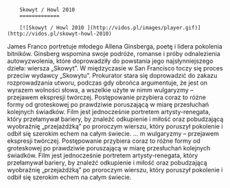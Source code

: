 
        Skowyt / Howl 2010 
        =============
        
        [![Skowyt / Howl 2010 ](http://vidos.pl/images/player.gif)](http://vidos.pl/skowyt-howl-2010)
        
        
 James Franco portretuje młodego Allena Ginsberga, poetę i lidera pokolenia bitników. Ginsberg wspomina swoje podróże, romanse i próby odnalezienia autowyzwolenia, które doprowadziły do powstania jego najsłynniejszego dzieła: wiersza „Skowyt”. W międzyczasie w San Francisco toczy się proces przeciw wydawcy „Skowytu”. Prokurator stara się doprowadzić do zakazu rozprowadzania utworu, podczas gdy obrońca argumentuje, że jest on wyrazem wolności słowa, a wszelkie użyte w nimm wulgaryzmy – przejawem ekspresji twórczej. Postępowanie przybiera coraz to różne formy od groteskowej po prawdziwie poruszającą w miarę przesłuchań kolejnych świadków. Film jest jednocześnie portretem artysty-renegata, który przełamywał bariery, by znaleźć odkupienie i miłość oraz pobudzającą wyobraźnię „przejażdżką” po proroczym wierszu, który poruszył pokolenie i odbił się szerokim echem na całym świecie.   ... m wulgaryzmy – przejawem ekspresji twórczej. Postępowanie przybiera coraz to różne formy od groteskowej po prawdziwie poruszającą w miarę przesłuchań kolejnych świadków. Film jest jednocześnie portretem artysty-renegata, który przełamywał bariery, by znaleźć odkupienie i miłość oraz pobudzającą wyobraźnię „przejażdżką” po proroczym wierszu, który poruszył pokolenie i odbił się szerokim echem na całym świecie.
    